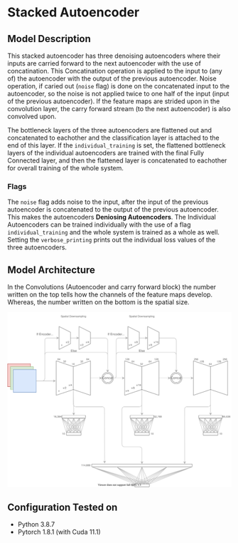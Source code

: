 # Stacked Autoencoder

## Model Description
This stacked autoencoder has three denoising autoencoders where their inputs are carried forward to the next autoencoder with the use of concatination.
This Concatination operation is applied to the input to (any of) the autoencoder with the output of the previous autoencoder.
Noise operation, if caried out (`noise` flag) is done on the concatenated input to the autoencoder, so the noise is not applied twice to one half of the input (input of the previous autoencoder).
If the feature maps are strided upon in the convolution layer, the carry forward stream (to the next autoencoder) is also convolved upon.

The bottleneck layers of the three autoencoders are flattened out and concatenated to eachother and the classification layer is attached to the end of this layer.
If the `individual_training` is set, the flattened bottleneck layers of the individual autoencoders are trained with the final Fully Connected layer, and then the flattened layer is concatenated to eachother for overall training of the whole system.

### Flags
The `noise` flag adds noise to the input, after the input of the previous autoencoder is concatenated to the output of the previous autoencoder. This makes the autoencoders **Deniosing Autoencoders**.
The Individual Autoencoders can be trained individually with the use of a flag `individual_training` and the whole system is trained as a whole as well.
Setting the `verbose_printing` prints out the individual loss values of the three autoencoders.

## Model Architecture
In the Convolutions (Autoencoder and carry forward block) the number written on the top tells how the channels of the feature maps develop. Whereas, the number written on the bottom is the spatial size.

![Model Architecture](model.svg)

## Configuration Tested on
- Python 3.8.7
- Pytorch 1.8.1 (with Cuda 11.1)